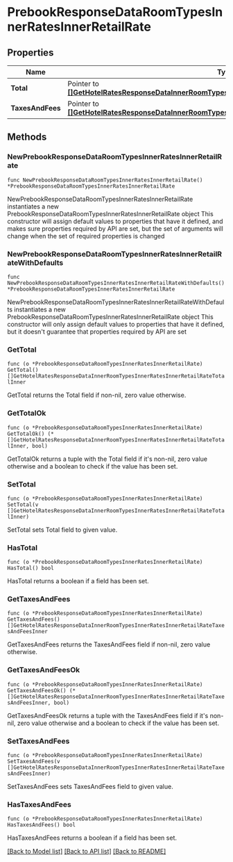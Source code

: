 # PrebookResponseDataRoomTypesInnerRatesInnerRetailRate

## Properties

Name | Type | Description | Notes
------------ | ------------- | ------------- | -------------
**Total** | Pointer to [**[]GetHotelRatesResponseDataInnerRoomTypesInnerRatesInnerRetailRateTotalInner**](GetHotelRatesResponseDataInnerRoomTypesInnerRatesInnerRetailRateTotalInner.md) |  | [optional] 
**TaxesAndFees** | Pointer to [**[]GetHotelRatesResponseDataInnerRoomTypesInnerRatesInnerRetailRateTaxesAndFeesInner**](GetHotelRatesResponseDataInnerRoomTypesInnerRatesInnerRetailRateTaxesAndFeesInner.md) |  | [optional] 

## Methods

### NewPrebookResponseDataRoomTypesInnerRatesInnerRetailRate

`func NewPrebookResponseDataRoomTypesInnerRatesInnerRetailRate() *PrebookResponseDataRoomTypesInnerRatesInnerRetailRate`

NewPrebookResponseDataRoomTypesInnerRatesInnerRetailRate instantiates a new PrebookResponseDataRoomTypesInnerRatesInnerRetailRate object
This constructor will assign default values to properties that have it defined,
and makes sure properties required by API are set, but the set of arguments
will change when the set of required properties is changed

### NewPrebookResponseDataRoomTypesInnerRatesInnerRetailRateWithDefaults

`func NewPrebookResponseDataRoomTypesInnerRatesInnerRetailRateWithDefaults() *PrebookResponseDataRoomTypesInnerRatesInnerRetailRate`

NewPrebookResponseDataRoomTypesInnerRatesInnerRetailRateWithDefaults instantiates a new PrebookResponseDataRoomTypesInnerRatesInnerRetailRate object
This constructor will only assign default values to properties that have it defined,
but it doesn't guarantee that properties required by API are set

### GetTotal

`func (o *PrebookResponseDataRoomTypesInnerRatesInnerRetailRate) GetTotal() []GetHotelRatesResponseDataInnerRoomTypesInnerRatesInnerRetailRateTotalInner`

GetTotal returns the Total field if non-nil, zero value otherwise.

### GetTotalOk

`func (o *PrebookResponseDataRoomTypesInnerRatesInnerRetailRate) GetTotalOk() (*[]GetHotelRatesResponseDataInnerRoomTypesInnerRatesInnerRetailRateTotalInner, bool)`

GetTotalOk returns a tuple with the Total field if it's non-nil, zero value otherwise
and a boolean to check if the value has been set.

### SetTotal

`func (o *PrebookResponseDataRoomTypesInnerRatesInnerRetailRate) SetTotal(v []GetHotelRatesResponseDataInnerRoomTypesInnerRatesInnerRetailRateTotalInner)`

SetTotal sets Total field to given value.

### HasTotal

`func (o *PrebookResponseDataRoomTypesInnerRatesInnerRetailRate) HasTotal() bool`

HasTotal returns a boolean if a field has been set.

### GetTaxesAndFees

`func (o *PrebookResponseDataRoomTypesInnerRatesInnerRetailRate) GetTaxesAndFees() []GetHotelRatesResponseDataInnerRoomTypesInnerRatesInnerRetailRateTaxesAndFeesInner`

GetTaxesAndFees returns the TaxesAndFees field if non-nil, zero value otherwise.

### GetTaxesAndFeesOk

`func (o *PrebookResponseDataRoomTypesInnerRatesInnerRetailRate) GetTaxesAndFeesOk() (*[]GetHotelRatesResponseDataInnerRoomTypesInnerRatesInnerRetailRateTaxesAndFeesInner, bool)`

GetTaxesAndFeesOk returns a tuple with the TaxesAndFees field if it's non-nil, zero value otherwise
and a boolean to check if the value has been set.

### SetTaxesAndFees

`func (o *PrebookResponseDataRoomTypesInnerRatesInnerRetailRate) SetTaxesAndFees(v []GetHotelRatesResponseDataInnerRoomTypesInnerRatesInnerRetailRateTaxesAndFeesInner)`

SetTaxesAndFees sets TaxesAndFees field to given value.

### HasTaxesAndFees

`func (o *PrebookResponseDataRoomTypesInnerRatesInnerRetailRate) HasTaxesAndFees() bool`

HasTaxesAndFees returns a boolean if a field has been set.


[[Back to Model list]](../README.md#documentation-for-models) [[Back to API list]](../README.md#documentation-for-api-endpoints) [[Back to README]](../README.md)


